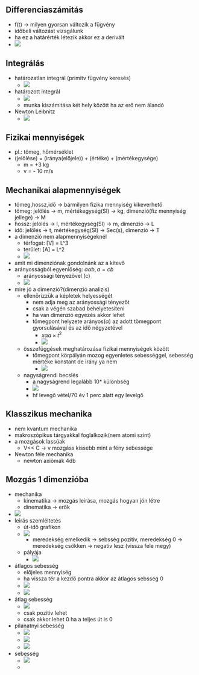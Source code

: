 ## Differenciaszámitás
- f(t) -> milyen gyorsan változik a fügvény
- időbeli változást vizsgálunk
- ha ez a határérték létezik akkor ez a derivált
- ![](attachment/25664f2d28e1b4dec59629f4f8101d5c.png)
## Integrálás
- határozatlan integrál (primitv fügvény keresés)
	- ![](attachment/9fa212050c1b13bb16627babe922ce82.png)
- határozott integrál
	- ![](attachment/92807fcd965a4dfada94c62b96797a80.png)
	- munka kiszámitása két hely között ha az erő nem álandó
- Newton Leibnitz
	-  ![](attachment/47dccfb8910e31dcb94ac1e6d5c9fcfe.png)
## Fizikai mennyiségek
- pl.: tömeg, hőmérséklet
- (jelölése) = (iránya(előjele)) + (értéke) + (mértékegysége)
	- m = +3 kg
	- v = - 10 m/s
## Mechanikai alapmennyiségek
- tömeg,hossz,idő -> bármilyen fizika mennyiség kikeverhető
- tömeg: jelölés -> m, mértékegység(SI) -> kg, dimenzió(fiz mennyiség jellege) -> M
- hossz: jelölés -> l, mértékegység(SI) -> m,  dimenzió -> L
- idő: jelölés -> t, mértékegység(SI) -> Sec(s), dimenzió -> T
- a dimenzió nem alapmennyiségeknél
	- térfogat: \[V\] = L^3
	- terület:  \[A\] = L^2
	- ![](attachment/29dcf5e04871fe878001e2505b847f11.png)
- amit mi dimenziónak gondolnánk az a kitevő 
- arányosságból egyenlőség: $a\alpha b, a=cb$ 
	- arányossági tényezővel (c)
	- ![](attachment/fe1afc4bd192c1ccd457a21e473ca3d8.png)
- mire jó a dimenzió?(dimenzió analizis)
	- ellenőrizzük a képletek helyességét
		- nem adja meg az arányossági tényezőt
		- csak a végén szabad behelyetesiteni
		- ha van dimenzió egyezés akkor lehet
		- tömegpont helyzete arányos($\alpha$) az adott tömegpont gyorsulásával és az idő négyzetével
			- $x\alpha a\times t^2$ 
			- ![](attachment/c902ce63c404ad4ccb0aa30a692ae08c.png)  
	-  összefüggések meghatározása fizikai mennyiségek között
		- tőmegpont körpályán mozog egyenletes sebességgel, sebesség mértéke konstant de irány ya nem
			- ![](attachment/03aff47147dcab09e10eb7f35d02cc67.png)
	- nagyságrendi becslés 
		- a nagyságrend legalább 10* különbség
		- ![](attachment/1b08e385fc8116b02fa343377f5a6ee7.png)
		- hf levegő vétel/70 év 1 perc alatt egy levelgő
## Klasszikus mechanika
- nem kvantum mechanika
- makroszópikus tárgyakkal foglalkozik(nem atomi szint)
- a mozgások lassúak
	- V<< C -> v mozgáss kissebb mint a fény sebessége
- Newton féle mechanika
	- newton axiómák 4db
## Mozgás 1 dimenzióba
- mechanika
	- kinematika -> mozgás leirása, mozgás hogyan jön létre
	- dinematika -> erők
- ![](attachment/5ac56a50cdea048732aeda201f3a1971.png)
- leirás szemléltetés
	- út-idő grafikon
	- ![](attachment/bd73ed49e9ac545c610302db4f42bcaf.png)
		- meredekség emelkedik -> sebsség pozitiv, meredekség 0 -> meredekség csökken -> negativ lesz (vissza fele megy)
	- pályája
		- ![](attachment/1a8d4fb1b65d11cb14c6dc3572847de4.png)
-  átlagos sebesség
	- előjeles mennyiség
	- ha vissza tér a kezdő pontra akkor az átlagos sebsség 0 
	- ![](attachment/3bfeea140b2e3b29b48f4da8ff164ced.png)
	- ![](attachment/00c9b1314837bb02ce1ece6e7a8eb5c8.png)
- átlag sebesség
	-  ![](attachment/62a2e61c3756bdbb5fbd0d8c92495ac3.png)
	- csak pozitiv lehet
	- csak akkor lehet 0 ha a teljes út is 0
- pilanatnyi sebesség
	-  ![](attachment/b816869438b8161da5c1e82f9d74274e.png)
	- ![](attachment/e2ee2b39b0d99679de47a19db44911c1.png)
	- ![](attachment/7c99db009441e0c19e736d1af49a0927.png)
- sebesség
	- ![](attachment/d33fa44cf6d49105b479b39fe7462bc1.png)
	-  